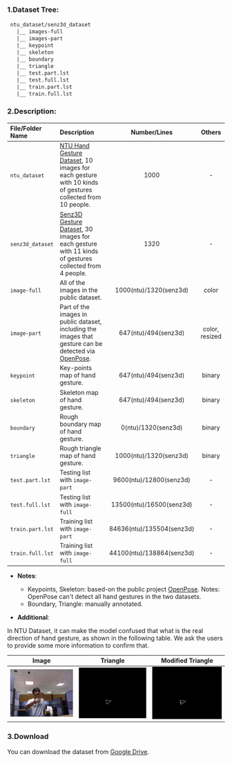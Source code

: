 ### 1.Dataset Tree:

```
 ntu_dataset/senz3d_dataset
   |__ images-full
   |__ images-part
   |__ keypoint
   |__ skeleton
   |__ boundary
   |__ triangle
   |__ test.part.lst
   |__ test.full.lst
   |__ train.part.lst
   |__ train.full.lst
```

### 2.Description:

|File/Folder Name|Description|Number/Lines|Others|
|:-----|:-----|:-----:|:----:|
|`ntu_dataset`|[NTU Hand Gesture Dataset](https://drive.google.com/file/d/1f8tUHid1KmnwbgskGMXmobOxMfbxIgHM/view), 10 images for each gesture with 10 kinds of gestures collected from 10 people.| 1000 | - |
|`senz3d_dataset`|[Senz3D Gesture Dataset](http://lttm.dei.unipd.it/downloads/gesture/#senz3d), 30 images for each gesture with 11 kinds of gestures collected from 4 people.| 1320 | - |
|`image-full`|All of the images in the public dataset.| 1000(ntu)/1320(senz3d) | color |
|`image-part`|Part of the images in public dataset, including the images that gesture can be detected via [OpenPose](https://github.com/CMU-Perceptual-Computing-Lab/openpose).|647(ntu)/494(senz3d)| color, resized | 
|`keypoint`|Key-points map of hand gesture.|647(ntu)/494(senz3d)| binary |
|`skeleton`|Skeleton map of hand gesture.|647(ntu)/494(senz3d)| binary |
|`boundary`|Rough boundary map of hand gesture.|0(ntu)/1320(senz3d)| binary |
|`triangle`|Rough triangle map of hand gesture.|1000(ntu)/1320(senz3d)| binary |
|`test.part.lst`|Testing list with `image-part`|9600(ntu)/12800(senz3d)|-|
|`test.full.lst`|Testing list with `image-full`|13500(ntu)/16500(senz3d)|-|
|`train.part.lst`|Training list with `image-part`|84636(ntu)/135504(senz3d)|-|
|`train.full.lst`|Training list with `image-full`|44100(ntu)/138864(senz3d)|-|

 - **Notes**:
   - Keypoints, Skeleton: based-on the public project [OpenPose](https://github.com/CMU-Perceptual-Computing-Lab/openpose).
Notes: OpenPose can't detect all hand gestures in the two datasets.
   - Boundary, Triangle: manually annotated.

 - **Additional**:

 In NTU Dataset,  it can make the model confused that what is the real direction of hand gesture, as shown in the following table. We ask the users to provide some more information to confirm that.

|Image|Triangle|Modified Triangle|
|:----:|:----:|:----:|
|![](./samples/ntu_full_triangle/9-image.png)|![](./samples/ntu_full_triangle/9-triangle1.png)|![](./samples/ntu_full_triangle/9-triangle2.png)|

### 3.Download

 You can download the dataset from [Google Drive]().  
